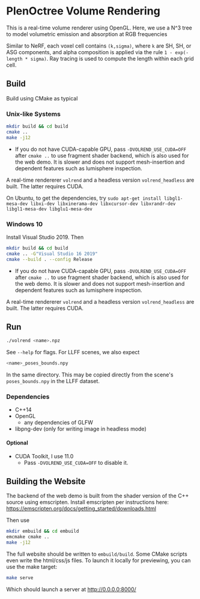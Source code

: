# PlenOctree Volume Rendering

This is a real-time volume renderer using OpenGL.
Here, we use a N^3 tree to model volumetric emission and absorption at RGB frequencies

Similar to NeRF, each voxel cell contains `(k,sigma)`,
where `k` are SH, SH, or ASG components, and
alpha composition is applied via the rule `1 - exp(-length * sigma)`.
Ray tracing is used to compute the length within each grid cell.

## Build
Build using CMake as typical

### Unix-like Systems
```sh
mkdir build && cd build
cmake ..
make -j12
```

- If you do not have CUDA-capable GPU, pass `-DVOLREND_USE_CUDA=OFF` after `cmake ..` to use fragment shader backend, which is also used for the web demo.
  It is slower and does not support mesh-insertion and dependent features such as lumisphere inspection.

A real-time rendererer `volrend` and a headless version `volrend_headless` are built. The latter requires CUDA.

On Ubuntu, to get the dependencies, try
`sudo apt-get install libgl1-mesa-dev libxi-dev libxinerama-dev libxcursor-dev libxrandr-dev libgl1-mesa-dev libglu1-mesa-dev`

### Windows 10
Install Visual Studio 2019. Then
```sh
mkdir build && cd build
cmake .. -G"Visual Studio 16 2019"
cmake --build . --config Release
```
- If you do not have CUDA-capable GPU, pass `-DVOLREND_USE_CUDA=OFF` after `cmake ..` to use fragment shader backend, which is also used for the web demo.
  It is slower and does not support mesh-insertion and dependent features such as lumisphere inspection.

A real-time rendererer `volrend` and a headless version `volrend_headless` are built. The latter requires CUDA.

## Run
```sh
./volrend <name>.npz
```
See `--help` for flags.
For LLFF scenes, we also expect
```sh
<name>_poses_bounds.npy
```
In the same directory. This may be copied directly from the scene's `poses_bounds.npy` in the LLFF dataset.

### Dependencies
- C++14
- OpenGL
    - any dependencies of GLFW
- libpng-dev (only for writing image in headless mode)

#### Optional
- CUDA Toolkit, I use 11.0
    - Pass `-DVOLREND_USE_CUDA=OFF` to disable it.


## Building the Website

The backend of the web demo is built from the shader version of the C++ source using emscripten.
Install emscripten per instructions here:
https://emscripten.org/docs/getting_started/downloads.html

Then use
```sh
mkdir embuild && cd embuild
emcmake cmake ..
make -j12
```

The full website should be written to `embuild/build`.
Some CMake scripts even write the html/css/js files.
To launch it locally for previewing, you can use the make target:
```sh
make serve
```
Which should launch a server at http://0.0.0.0:8000/
